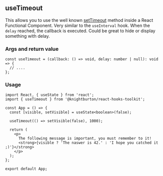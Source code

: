 ## useTimeout

This allows you to use the well known [setTimeout](https://developer.mozilla.org/en-US/docs/Web/API/setTimeout) method inside a React Functional Component. Very similar to the `useInterval` hook. When the `delay` reached, the callback is executed. Could be great to hide or display something with delay.

### Args and return value

```tsx
const useTimeout = (callback: () => void, delay: number | null): void => {
  // ....
};
```

### Usage

```tsx
import React, { useState } from 'react';
import { useTimeout } from '@knightburton/react-hooks-toolkit';

const App = () => {
  const [visible, setVisible] = useState<boolean>(false);

  useTimeout(() => setVisible(false), 1000);

  return (
    <p>
      The following message is important, you must remember to it!
      <strong>{visible ? 'The naswer is 42.' : 'I hope you catched it ;)'}</strong>
    </p>
  );
};

export default App;
```
